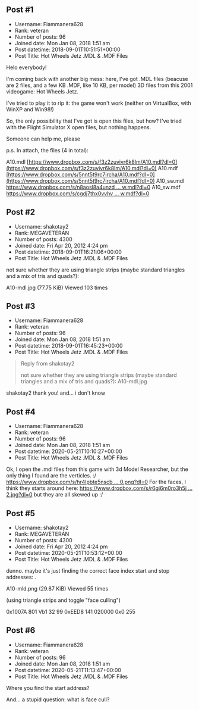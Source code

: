 ## Post #1
- Username: Fiammanera628
- Rank: veteran
- Number of posts: 96
- Joined date: Mon Jan 08, 2018 1:51 am
- Post datetime: 2018-09-01T10:51:51+00:00
- Post Title: Hot Wheels Jetz .MDL & .MDF Files

Helo everybody!

I'm coming back with another big mess: here, I've got .MDL files (beacuse are 2 files, and a few KB .MDF, like 10 KB, per model) 3D files from this 2001 videogame: Hot Wheels Jetz.

I've tried to play it to rip it: the game won't work (neither on VirtualBox, with WinXP and Win98!)

So, the only possibility that I've got is open this files, but how? I've tried with the Flight Simulator X open files, but nothing happens.

Someone can help me, please 

p.s.
In attach, the files (4 in total):

A10.mdl
[https://www.dropbox.com/s/f3z2zuvivr6k8lm/A10.mdl?dl=0](https://www.dropbox.com/s/f3z2zuvivr6k8lm/A10.mdl?dl=0)
A10.mdf
[https://www.dropbox.com/s/5nnt5t9rc7ircha/A10.mdf?dl=0](https://www.dropbox.com/s/5nnt5t9rc7ircha/A10.mdf?dl=0)
A10_sw.mdl
[https://www.dropbox.com/s/n8aosl8a4unzd ... w.mdl?dl=0](https://www.dropbox.com/s/n8aosl8a4unzdnh/A10_sw.mdl?dl=0)
A10_sw.mdf
[https://www.dropbox.com/s/cgdj7thx0vvhv ... w.mdf?dl=0](https://www.dropbox.com/s/cgdj7thx0vvhvon/A10_sw.mdf?dl=0)
## Post #2
- Username: shakotay2
- Rank: MEGAVETERAN
- Number of posts: 4300
- Joined date: Fri Apr 20, 2012 4:24 pm
- Post datetime: 2018-09-01T16:21:06+00:00
- Post Title: Hot Wheels Jetz .MDL & .MDF Files

not sure whether they are using triangle strips (maybe standard triangles and a mix of tris and quads?):



A10-mdl.jpg (77.75 KiB) Viewed 103 times
## Post #3
- Username: Fiammanera628
- Rank: veteran
- Number of posts: 96
- Joined date: Mon Jan 08, 2018 1:51 am
- Post datetime: 2018-09-01T16:45:23+00:00
- Post Title: Hot Wheels Jetz .MDL & .MDF Files

> Reply from shakotay2
>
> not sure whether they are using triangle strips (maybe standard triangles and a mix of tris and quads?):
A10-mdl.jpg

shakotay2 thank you! and... i don't know
## Post #4
- Username: Fiammanera628
- Rank: veteran
- Number of posts: 96
- Joined date: Mon Jan 08, 2018 1:51 am
- Post datetime: 2020-05-21T10:10:27+00:00
- Post Title: Hot Wheels Jetz .MDL & .MDF Files

Ok, I open the .mdl files from this game with 3d Model Researcher, but the only thing I found are the verticles. :/
[https://www.dropbox.com/s/hr4lpbte5nscb ... 0.png?dl=0](https://www.dropbox.com/s/hr4lpbte5nscbf2/A10.mdl_Wed_May_20_21-44-19_2020.png?dl=0)
For the faces, I think they starts around here:
[https://www.dropbox.com/s/r6gi6m0ro3h5j ... 2.jpg?dl=0](https://www.dropbox.com/s/r6gi6m0ro3h5j23/Immagine2.jpg?dl=0)
but they are all skewed up :/
## Post #5
- Username: shakotay2
- Rank: MEGAVETERAN
- Number of posts: 4300
- Joined date: Fri Apr 20, 2012 4:24 pm
- Post datetime: 2020-05-21T10:53:12+00:00
- Post Title: Hot Wheels Jetz .MDL & .MDF Files

dunno. maybe it's just finding the correct face index start and stop addresses:
.



A10-mld.png (29.87 KiB) Viewed 55 times

(using triangle strips and toggle "face culling")

0x1007A 801
Vb1
32 99
0xEED8 141
020000
0x0 255
## Post #6
- Username: Fiammanera628
- Rank: veteran
- Number of posts: 96
- Joined date: Mon Jan 08, 2018 1:51 am
- Post datetime: 2020-05-21T11:13:47+00:00
- Post Title: Hot Wheels Jetz .MDL & .MDF Files

Where you find the start address?

And... a stupid question: what is face cull?

